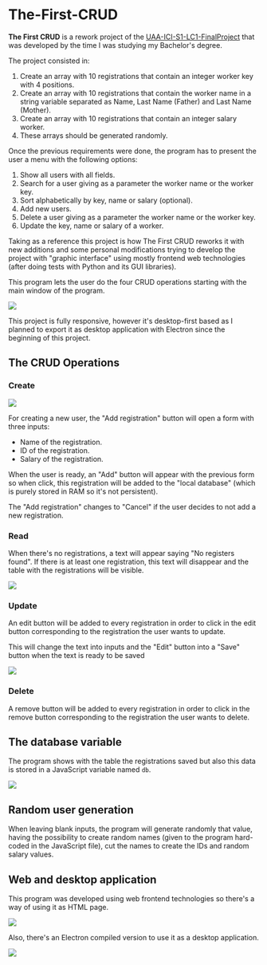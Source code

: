 # The-First-CRUD

**The First CRUD** is a rework project of the [UAA-ICI-S1-LC1-FinalProject](https://github.com/Joul24py/UAA-ICI/tree/main/03-S1-LC1-FinalProject) that was developed by the time I was studying my Bachelor's degree.

The project consisted in:

1. Create an array with 10 registrations that contain an integer worker key with 4 positions.
2. Create an array with 10 registrations that contain the worker name in a string variable separated as Name, Last Name (Father) and Last Name (Mother).
3. Create an array with 10 registrations that contain an integer salary worker.
4. These arrays should be generated randomly.

Once the previous requirements were done, the program has to present the user a menu with the following options:

1. Show all users with all fields.
2. Search for a user giving as a parameter the worker name or the worker key.
3. Sort alphabetically by key, name or salary (optional).
4. Add new users.
5. Delete a user giving as a parameter the worker name or the worker key.
6. Update the key, name or salary of a worker.

Taking as a reference this project is how The First CRUD reworks it with new additions and some personal modifications trying to develop the project with "graphic interface" using mostly frontend web technologies (after doing tests with Python and its GUI libraries).

This program lets the user do the four CRUD operations starting with the main window of the program.

![](/img/01.png)

This project is fully responsive, however it's desktop-first based as I planned to export it as desktop application with Electron since the beginning of this project.

## The CRUD Operations

### Create

![](/img/02.png)

For creating a new user, the "Add registration" button will open a form with three inputs:

- Name of the registration.
- ID of the registration.
- Salary of the registration.

When the user is ready, an "Add" button will appear with the previous form so when click, this registration will be added to the "local database" (which is purely stored in RAM so it's not persistent).

The "Add registration" changes to "Cancel" if the user decides to not add a new registration.

### Read

When there's no registrations, a text will appear saying "No registers found". If there is at least one registration, this text will disappear and the table with the registrations will be visible.

![](/img/03.png)

### Update

An edit button will be added to every registration in order to click in the edit button corresponding to the registration the user wants to update.

This will change the text into inputs and the "Edit" button into a "Save" button when the text is ready to be saved

![](/img/04.png)

### Delete

A remove button will be added to every registration in order to click in the remove button corresponding to the registration the user wants to delete.

## The database variable

The program shows with the table the registrations saved but also this data is stored in a JavaScript variable named ```db```.

![](/img/05.png)

## Random user generation

When leaving blank inputs, the program will generate randomly that value, having the possibility to create random names (given to the program hard-coded in the JavaScript file), cut the names to create the IDs and random salary values.

## Web and desktop application

This program was developed using web frontend technologies so there's a way of using it as HTML page.

![](/img/06.png)

Also, there's an Electron compiled version to use it as a desktop application.

![](/img/07.png)